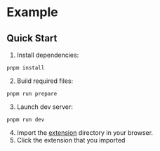 # Example

## Quick Start

1. Install dependencies:

```shell
pnpm install
```

2. Build required files:

```shell
pnpm run prepare
```

3. Launch dev server:

```shell
pnpm run dev
```

4. Import the [extension](extension) directory in your browser.
5. Click the extension that you imported